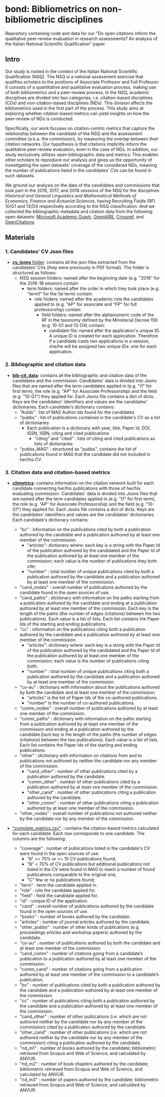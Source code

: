 # bond: Bibliometrics on non-bibliometric disciplines

Repository containing code and data for our "Do open citations inform the qualitative peer-review evaluation in research assessments? An analysis of the Italian National Scientific Qualification" paper.

## Intro

Our study is rooted in the context of the Italian National Scientific Qualification (NSQ). The NSQ is a national assessment exercise that qualifies scholars to the positions of Associate Professor and Full Professor. It consists of a quantitative and qualitative evaluation process, making use of both bibliometrics and a peer-review process. In the NSQ, academic disciplines are divided into two categories, i.e. citation-based disciplines (CDs) and non-citation-based disciplines (NDs). This division affects the bibliometrics used in the first part of the process. This study aims at exploring whether citation-based metrics can yield insights on how the peer-review of NDs is conducted.

Specifically, our work focuses on citation-centric metrics that capture the relationship between the candidate of the NSQ and the assessment committee (a.k.a. the commission), by measuring the overlap between their citation networks. Our hypothesis is that citations implicitly inform the qualitative peer-review evaluation, even in the case of NDs. In addition, our study exclusively utilizes open bibliographic data and metrics. This enables other scholars to reproduce our analysis and gives us the opportunity of investigating the open datasets’ coverage of the considered NDs, meaning the number of publications listed in the candidates’ CVs can be found in such datasets.

We ground our analysis on the data of the candidates and commissions that took part in the 2016, 2017, and 2018 sessions of the NSQ for the disciplines *Historical and General Linguistics* and *Mathematical Methods of Economics, Finance and Actuarial Sciences*, having Recruiting Fields (RF) 10/G1 and 13/D4 respectively according to the NSQ classification. And we collected the bibliographic metadata and citation data from the following open datasets: [Microsoft Academic Graph](https://www.microsoft.com/en-us/research/project/microsoft-academic-graph/), [OpenAIRE](https://www.openaire.eu/), [Crossref](https://www.crossref.org/), and [OpenCitations](https://opencitations.net/).

## Materials

### 1. Candidates' CV Json files

- [**cv_jsons** folder](https://github.com/sosgang/bond/tree/main/cv_jsons): contains all the json files extracted from the candidates' CVs (they were previously in PDF format). The folder is structured as follows:
  - NSQ session folders: named after the beginning date (e.g. "2016" for the 2016-18 session) contain
    - term folders: named after the order in which they took place (e.g. "term1" for the 1st term) contain:
      - role folders: named after the academic role the candidates applied to (e.g. "AP" for associate and "FP" for full professorship) contain:
        - field folders: named after the alphanumeric code of the RF in the taxonomy defined by the Ministerial Decree 159 (e.g. 10-G1 and 13-D4) contain:
          - candidate file: named after the application's unique ID. A unique ID is created for each application. Therefore if a candidate casts two applications in a session, she/he will be assigned two unique IDs: one for each application.
 
 
### 2. Bibliographic and citation data

- [**bib-cit_data**](https://github.com/sosgang/bond/tree/main/bib-cit_data): contains all the bibliographic and citation data of the candidates and the commission. Candidates' data is divided into Jsons files that are named after the term candidates applied in (e.g. "t1" for first term), the role (e.g. "AP" for Associate Professorship) and the field (e.g. "10-G1") they applied for. Each Jsons file contains a dict of dicts. Keys are the candidates' identifiers and values are the candidates' dictionaries. Each candidate's dictionary contains:
  - "AuIds" : list of MAG Author Ids found for the candidates
  - "pubbs" : list of publications contained in the candidate's CV as a list of dictionaries
    - Each publication is a dictionary with year, title, Paper Id, DOI, ISSN, ISBN, citing and cited publications
      - "citing" and "cited" : lists of citing and cited publications as lists of dictionaries
  - "pubbs_MAG" : structured as "pubbs", contains the list of publications found in MAG that the candidate did not included in her/his CV


### 3. Citation data and citation-based metrics
  
- [**citmetrics**](https://github.com/sosgang/bond/tree/main/citmetrics): contains information on the citation network built for each candidate connecting her/his publications with those of her/his evaluating commission. Candidates' data is divided into Jsons files that are named after the term candidates applied in (e.g. "t1" for first term), the role (e.g. "AP" for Associate Professorship) and the field (e.g. "10-G1") they applied for. Each Jsons file contains a dict of dicts. Keys are the candidates' identifiers and values are the candidates' dictionaries. Each candidate's dictionary contains:
  - "bc" : information on the publications cited by both a publication authored by the candidate and a publication authored by at least one member of the commission.
    - "articles": dictionary where: each key is a string with the Paper Id of the publication authored by the candidated and the Paper Id of the publication authored by at least one member of the commission;  each value is the number of publications they both cite;
    - "number" : total number of unique publications cited by both a publication authored by the candidate and a publication authored by at least one member of the commission. 
  - "cand_nodes" : overall number of publications authored by the candidate found in the open sources of use.
  - "cand_paths" : dictionary with information on the paths starting from a publication authored by the candidate and ending at a publication authored by at least one member of the commission. Each key is the length of the paths (the number of edges (citations) between the two publications). Each value is a list of lists. Each list contains the Paper Ids of the starting and ending publications.
  - "cc" : information on the publications citing both a publication authored by the candidate and a publication authored by at least one member of the commission.
    - "articles": dictionary where: each key is a string with the Paper Id of the publication authored by the candidated and the Paper Id of the publication authored by at least one member of the commission; each value is the number of publications citing both;
    - "number" : total number of unique publications citing both a publication authored by the candidate and a publication authored by at least one member of the commission. 
  - "co-au" : dictionary with information about the publications authored by both the candidate and at least one member of the commission.
    - "articles" is the list of Paper Ids of the co-authored publications.
    - "number" is the number of co-authored publications.
  - "comm_nodes" : overall number of publications authored by at least one member of the commission.
  - "comm_paths" : dictionary with information on the paths starting from a publication authored by at least one member of the commission and ending at a publication authored by the candidate.Each key is the length of the paths (the number of edges (citations) between the two publications). Each value is a list of lists. Each list contains the Paper Ids of the starting and ending publications. 
  - "other" : dictionary with information on citations from and to publications not authored by neither the candidate nor any member of the commission.
    - "cand_other" : number of other publications cited by a publication authored by the candidate.
    - "comm_other" : number of other publications cited by a publication authored by at least one member of the commission.
    - "other_cand" : number of other publications citing a publication authored by the candidate.
    - "other_comm" : number of other publications citing a publication authored by at least one member of the commission.
  - "other_nodes" : overall number of publications not authored neither by the candidate nor by any member of the commission.
      
- ["complete_metrics.csv"](https://github.com/sosgang/bond/blob/main/complete_metrics.csv) : contains the citation-based metrics calculated for each candidate. Each row corresponds to one candidate. The columns are the following:
  - "coverage" : number of publications listed in the candidate's CV were found in the open sources of use.
    - "A" >= 75% or >= 15 CV publications found;
    - "B" < 70% of CV publications but additional publications not listed in the CV were found in MAG to reach a number of found publications comparable to the original one;
    - "C" few or no publications found;
  - "term" : term the candidate applied in.
  - "role" : role the candidate applied for.
  - "field" : field the candidate applied for.
  - "id" : unique ID of the application.
  - "cand" : overall number of publications authored by the candidate found in the open sources of use.
  - "books" : number of books authored by the candidate.
  - "articles" : number of journal articles authored by the candidate.
  - "other_pubbs" : number of other kinds of publications (e.g. proceedings articles and workshop papers) authored by the candidate.
  - "co-au" : number of publications authored by both the candidate and at least one member of the commission.
  - "cand_comm" : number of citations going from a candidate’s publication to a publication authored by at least one member of the commission.
  - "comm_cand" : number of citations going from a publication authored by at least one member of the commission to a candidate’s publication.
  - "bc" : number of publications cited by both a publication authored by the candidate and a publication authored by at least one member of the commission.
  - "cc" : number of publications citing both a publication authored by the candidate and a publication authored by at least one member of the commission.
  - "cand_other" : number of other publications (i.e. which are not authored neither by the candidate nor by any member of the commission) cited by a publication authored by the candidate.
  - "other_cand" : number of other publications (i.e. which are not authored neither by the candidate nor by any member of the commission) citing a publication authored by the candidate.
  - "nd_m1" : number of books authored by the candidate; bibliometric retrieved from Scopus and Web of Science, and calculated by ANVUR.
  - "nd_m2" : number of book chapters authored by the candidate; bibliometric retrieved from Scopus and Web of Science, and calculated by ANVUR.
  - "nd_m3" : number of papers authored by the candidate; bibliometric retrieved from Scopus and Web of Science, and calculated by ANVUR.




